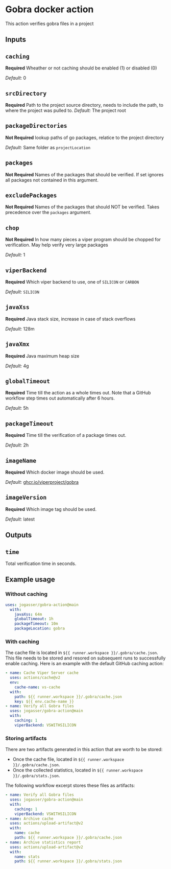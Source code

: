 # Gobra docker action

This action verifies gobra files in a project

## Inputs

## `caching`

**Required** Wheather or not caching should be enabled (1) or disabled (0)

*Default:*  0

## `srcDirectory`

**Required** Path to the project source directory, needs to include the path, to where the project was pulled to.
*Default:* The project root

## `packageDirectories`

**Not Required** lookup paths of go packages, relatice to the project directory

*Default:* Same folder as `projectLocation`
 
## `packages`

**Not Required** Names of the packages that should be verified. If set ignores all packages not contained in this argument.

## `excludePackages`

**Not Required** Names of the packages that should NOT be verified. Takes precedence over the `packages` argument.

## `chop`
**Not Required** In how many pieces a viper program should be chopped for verification. May help verify very large packages

*Default:* 1

## `viperBackend`

**Required** Which viper backend to use, one of `SILICON` or `CARBON`

*Default:* `SILICON`

## `javaXss`

**Required** Java stack size, increase in case of stack overflows

*Default:* 128m

## `javaXmx`

**Required** Java maximum heap size

*Default:* 4g

## `globalTimeout`

**Required** Time till the action as a whole times out. Note that a GitHub workflow step times out automatically after 6 hours.

*Default:* 5h

## `packageTimeout`

**Required** Time till the verification of a package times out.

*Default:* 2h

## `imageName`

**Required** Which docker image should be used.

*Default:* [ghcr.io/viperproject/gobra](https://github.com/viperproject/gobra/pkgs/container/gobra)

## `imageVersion`

**Required** Which image tag should be used.

*Default:* latest

## Outputs

## `time`
Total verification time in seconds.

## Example usage

### Without caching

```yaml
uses: jogasser/gobra-action@main
  with:
    javaXss: 64m
    globalTimeout: 1h
    packageTimeout: 10m
    packageLocation: gobra
```

### With caching

The cache file is located in `${{ runner.workspace }}/.gobra/cache.json`.
This file needs to be stored and resored on subsequent runs to successfully enable caching.
Here is an example with the default GitHub caching action:

```yaml
- name: Cache Viper Server cache
  uses: actions/cache@v2
  env:
    cache-name: vs-cache
  with:
    path: ${{ runner.workspace }}/.gobra/cache.json 
    key: ${{ env.cache-name }}
- name: Verify all Gobra files
  uses: jogasser/gobra-action@main
  with:
    caching: 1
    viperBackend: VSWITHSILICON
```

### Storing artifacts
There are two artifacts generated in this action that are worth to be stored:
 - Once the cache file, located in `${{ runner.workspace }}/.gobra/cache.json`.
 - Once the collected statistics,  located in `${{ runner.workspace }}/.gobra/stats.json`. 

The following workflow excerpt stores these files as artifacts:

```yaml
- name: Verify all Gobra files
  uses: jogasser/gobra-action@main
  with:
    caching: 1
    viperBackend: VSWITHSILICON
- name: Archive cache
  uses: actions/upload-artifact@v2
  with:
    name: cache
    path: ${{ runner.workspace }}/.gobra/cache.json
- name: Archive statistics report
  uses: actions/upload-artifact@v2
  with:
    name: stats
    path: ${{ runner.workspace }}/.gobra/stats.json     

```